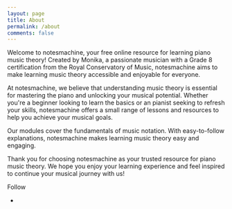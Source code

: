 ```yaml
---
layout: page
title: About
permalink: /about
comments: false
---
```


<div class="row justify-content-between">
<div class="col-md-8 pr-5">

<p>
Welcome to notesmachine, your free online resource for learning piano music theory! Created by Monika, a passionate musician with a Grade 8 certification from the Royal Conservatory of Music, notesmachine aims to make learning music theory accessible and enjoyable for everyone.
</p>
<p>
At notesmachine, we believe that understanding music theory is essential for mastering the piano and unlocking your musical potential. Whether you're a beginner looking to learn the basics or an pianist seeking to refresh your skills, notesmachine offers a small range of lessons and resources to help you achieve your musical goals.
</p>
<p>
Our modules cover the fundamentals of music notation. With easy-to-follow explanations, notesmachine makes learning music theory easy and engaging.
</p>
<p>
Thank you for choosing notesmachine as your trusted resource for piano music theory. We hope you enjoy your learning experience and feel inspired to continue your musical journey with us!
</p>
</div>

<div class="col-md-4">

<div class="share sticky-top sticky-top-80">

<!-- <h4> Follow us on <a aria-label="Follow link to Instagram" target="_blank" href="https://www.instagram.com/notesmachine/" onclick="window.open(this.href, 'width=550,height=435');return false;">
   <i class="fab fa-instagram"></i>
</a>
</h4> -->
   <p>Follow</p>
   <ul>
   <li class="ml-1 mr-1">
   <a aria-label="Follow link to Instagram" target="_blank" href="https://www.instagram.com/notesmachine/" onclick="window.open(this.href, 'width=550,height=435');return false;">
   <i class="fab fa-instagram"></i>
   </a>
   </li>
</ul>
</div>
</div>
</div>
